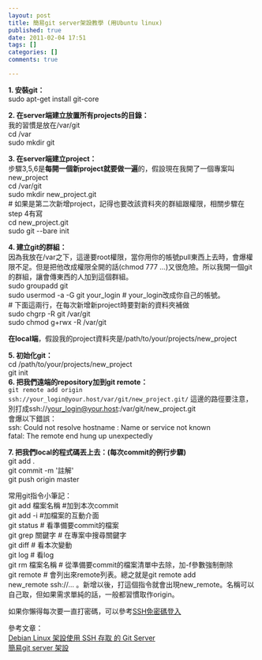 ```yaml
---
layout: post
title: 簡易git server架設教學 (用Ubuntu linux)
published: true
date: 2011-02-04 17:51
tags: []
categories: []
comments: true

---
```

**1. 安裝git：**  
		sudo apt-get install git-core  
		  
  
**2. 在server端建立放置所有projects的目錄：**  
我的習慣是放在/var/git  
		cd /var  
		sudo mkdir git  
		  
  
**3. 在server端建立project：**  
步驟3,5,6是**每開一個新project就要做一遍**的，假設現在我開了一個專案叫new_project  
		cd /var/git  
		sudo mkdir new_project.git  
		# 如果是第二次新增project，記得也要改該資料夾的群組跟權限，相關步驟在step 4有寫  
		cd new_project.git  
		sudo git --bare init  
		  
  
**4. 建立git的群組：**  
因為我放在/var之下，這邊要root權限，當你用你的帳號pull東西上去時，會爆權限不足。但是把他改成權限全開的話(chmod 777 ...)又很危險。所以我開一個git的群組，讓會傳東西的人加到這個群組。  
		sudo groupadd git  
		sudo usermod -a -G git your_login # your_login改成你自己的帳號。  
		# 下面這兩行，在每次新增新project時要對新的資料夾補做  
		sudo chgrp -R git /var/git  
		sudo chmod g+rwx -R /var/git  
		  
  
**在local端**，假設我的project資料夾是/path/to/your/projects/new_project  
  
**5. 初始化git：**  
		cd /path/to/your/projects/new_project  
		git init  
**6. 把我們遠端的repository加到git remote：**  
	`git remote add origin ssh://your_login@your.host/var/git/new_project.git/` 
	這邊的路徑要注意，別打成ssh://your_login@your.host:/var/git/new_project.git   
會爆以下錯誤：  
		ssh: Could not resolve hostname : Name or service not known  
		fatal: The remote end hung up unexpectedly  
		  
  
**7. 把我們local的程式碼丟上去：(每次commit的例行步驟)**  
		git add .  
		git commit -m '註解'  
		git push origin master  
		  
常用git指令小筆記：  
git add 檔案名稱 #加到本次commit  
git add -i #加檔案的互動介面  
git status # 看準備要commit的檔案  
git grep 關鍵字 # 在專案中搜尋關鍵字  
git diff # 看本次變動  
git log # 看log  
git rm 檔案名稱 # 從準備要commit的檔案清單中去除，加-f參數強制刪除  
git remote # 會列出來remote列表。總之就是git remote add new_remote ssh://... 。新增以後，打這個指令就會出現new_remote。名稱可以自己取，但如果需求單純的話，一般都習慣取作origin。  
  
  
  
如果你懶得每次要一直打密碼，可以參考[SSH免密碼登入][1]  
  
參考文章：  
[Debian Linux 架設使用 SSH 存取 的 Git Server][2]  
[簡易git server 架設][3]

[1]: http://josephjiang.com/article/understand-ssh-key/
[2]: http://plog.longwin.com.tw/my_note-unix/2009/05/08/build-git-env-over-ssh-2009
[3]: http://rj-king.blogspot.com/2010/03/git-server.html